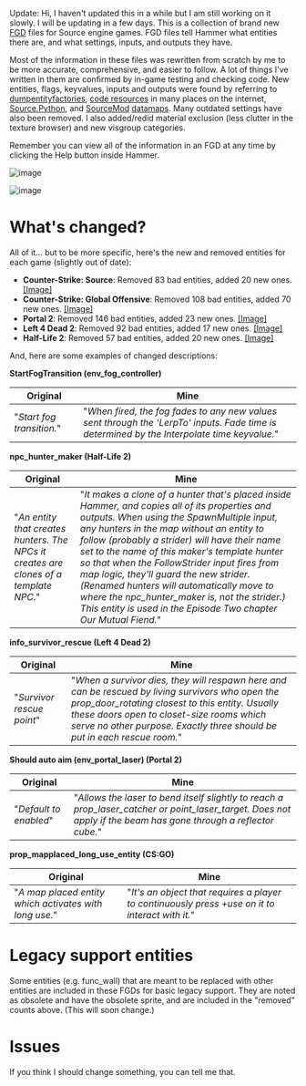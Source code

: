 Update: Hi, I haven't updated this in a while but I am still working on it slowly. I will be updating in a few days.
This is a collection of brand new [FGD](https://developer.valvesoftware.com/wiki/FGD) files for Source engine games. FGD files tell Hammer what entities there are, and what settings, inputs, and outputs they have.

Most of the information in these files was rewritten from scratch by me to be more accurate, comprehensive, and easier to follow. A lot of things I've written in them are confirmed by in-game testing and checking code. New entities, flags, keyvalues, inputs and outputs were found by referring to [dumpentityfactories](https://developer.valvesoftware.com/wiki/Dumpentityfactories), [code resources](https://github.com/ValveSoftware/source-sdk-2013/) in many places on the internet, [Source.Python](http://wiki.sourcepython.com/), and [SourceMod](https://www.sourcemod.net/about.php) [datamaps](https://drive.google.com/drive/folders/12x4noWQ3YFAyv-TDUPzOyh8cq1z1yOYU?usp=sharing). Many outdated settings have also been removed. I also added/redid material exclusion (less clutter in the texture browser) and new visgroup categories.

Remember you can view all of the information in an FGD at any time by clicking the Help button inside Hammer.

![image](https://user-images.githubusercontent.com/39359267/120943117-9474cd00-c6f2-11eb-81eb-7c82ee4adb80.png)

![image](https://user-images.githubusercontent.com/39359267/120943126-a48cac80-c6f2-11eb-85bd-13a209c362a7.png)


# What's changed?
All of it... but to be more specific, here's the new and removed entities for each game (slightly out of date):

* **Counter-Strike: Source**: Removed 83 bad entities, added 20 new ones. [[Image]](https://user-images.githubusercontent.com/39359267/121004992-f0703d80-c754-11eb-8d35-1a8532c4dfc4.png)
* **Counter-Strike: Global Offensive**: Removed 108 bad entities, added 70 new ones. [[Image]](https://user-images.githubusercontent.com/39359267/121006492-92445a00-c756-11eb-9bbc-354011960686.png)
* **Portal 2**: Removed 146 bad entities, added 23 new ones. [[Image]](https://user-images.githubusercontent.com/39359267/121007390-9b81f680-c757-11eb-9ef4-5a202b30f736.png)
* **Left 4 Dead 2**: Removed 92 bad entities, added 17 new ones. [[Image]](https://user-images.githubusercontent.com/39359267/121008617-cd478d00-c758-11eb-9a11-1f14aa389d9e.png)
* **Half-Life 2**: Removed 57 bad entities, added 20 new ones. [[Image]](https://user-images.githubusercontent.com/39359267/121017347-cd4c8a80-c762-11eb-952d-b399ad4b3777.png)

And, here are some examples of changed descriptions:

**StartFogTransition (env_fog_controller)**

Original|Mine
--|--
"*Start fog transition.*" | "*When fired, the fog fades to any new values sent through the 'LerpTo' inputs. Fade time is determined by the Interpolate time keyvalue.*"

**npc_hunter_maker (Half-Life 2)**

Original|Mine
--|--
"*An entity that creates hunters. The NPCs it creates are clones of a template NPC.*" | "*It makes a clone of a hunter that's placed inside Hammer, and copies all of its properties and outputs. When using the SpawnMultiple input, any hunters in the map without an entity to follow (probably a strider) will have their name set to the name of this maker's template hunter so that when the FollowStrider input fires from map logic, they'll guard the new strider. (Renamed hunters will automatically move to where the npc_hunter_maker is, not the strider.) This entity is used in the Episode Two chapter Our Mutual Fiend.*"

**info_survivor_rescue (Left 4 Dead 2)**

Original|Mine
--|--
"*Survivor rescue point*" | "*When a survivor dies, they will respawn here and can be rescued by living survivors who open the prop_door_rotating closest to this entity. Usually these doors open to closet-size rooms which serve no other purpose. Exactly three should be put in each rescue room.*"

**Should auto aim (env_portal_laser) (Portal 2)**

Original|Mine
--|--
"*Default to enabled*" | "*Allows the laser to bend itself slightly to reach a prop_laser_catcher or point_laser_target. Does not apply if the beam has gone through a reflector cube.*"

**prop_mapplaced_long_use_entity (CS:GO)**

Original|Mine
--|--
"*A map placed entity which activates with long use.*" | "*It's an object that requires a player to continuously press +use on it to interact with it.*"

# Legacy support entities
Some entities (e.g. func_wall) that are meant to be replaced with other entities are included in these FGDs for basic legacy support. They are noted as obsolete and have the obsolete sprite, and are included in the "removed" counts above. (This will soon change.)

# Issues
If you think I should change something, you can tell me that.
